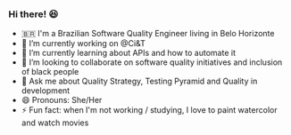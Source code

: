 ### Hi there! :satisfied:

- :brazil: I'm a Brazilian Software Quality Engineer living in Belo Horizonte
- 🔭 I’m currently working on @Ci&T
- 🌱 I’m currently learning about APIs and how to automate it
- 👯 I’m looking to collaborate on software quality initiatives and inclusion of black people
- 💬 Ask me about Quality Strategy, Testing Pyramid and Quality in development
- 😄 Pronouns: She/Her
- ⚡ Fun fact: when I'm not working / studying, I love to paint watercolor and watch movies
